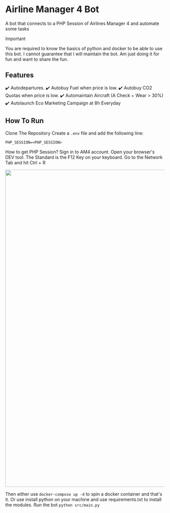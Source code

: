 # Airline Manager 4 Bot
A bot that connects to a PHP Session of Airlines Manager 4 and automate some tasks

> [!IMPORTANT]
> You are required to know the basics of python and docker to be able to use this bot.
> I cannot guarantee that I will maintain the bot. Am just doing it for fun and want to share the fun.

## Features
✔️ Autodepartures.
✔️ Autobuy Fuel when price is low.
✔️ Autobuy CO2 Quotas when price is low.
✔️ Automaintain Aircraft (A Check + Wear > 30%)
✔️ Autolaunch Eco Marketing Campaign at 8h Everyday

## How To Run
Clone The Repository
Create a `.env` file and add the following line:
```
PHP_SESSION=<PHP_SESSION>
```
How to get PHP Session?
Sign in to AM4 account.
Open your browser's DEV tool. The Standard is the F12 Key on your keyboard.
Go to the Network Tab and hit Ctrl + R

<img src="https://raw.githubusercontent.com/yanickflyer/airlinemanager4bot/master/img/phpsess.png" width="1000px">

Then either use `docker-compose up -d` to spin a docker container and that's it.
Or use install python on your machine and use requirements.txt to install the modules.
Run the bot `python src/main.py`